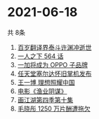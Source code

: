 # 2021-06-18
  共 8条

  <!-- BEGIN -->
  <!-- 最后更新时间:Fri Jun 18 2021 04:13:04 GMT+0000 (Coordinated Universal Time) -->
  1. [百岁翻译界泰斗许渊冲逝世](https://www.zhihu.com/search?q=许渊冲)
1. [一人之下 564 话](https://www.zhihu.com/search?q=一人之下)
1. [一加将成为 OPPO 子品牌](https://www.zhihu.com/search?q=一加)
1. [任天堂塞尔达怀旧掌机发布](https://www.zhihu.com/search?q=塞尔达)
1. [王一博 理想照耀中国](https://www.zhihu.com/search?q=理想照耀中国)
1. [电影《渔业阴谋》](https://www.zhihu.com/search?q=渔业阴谋)
1. [画江湖第四季第十集](https://www.zhihu.com/search?q=画江湖之不良人第四季)
1. [毛晓彤 1250 万片酬遭拖欠](https://www.zhihu.com/search?q=毛晓彤)
  <!-- END -->
  